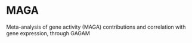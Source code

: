 # MAGA
Meta-analysis of gene activity (MAGA) contributions and correlation with gene expression, through GAGAM
